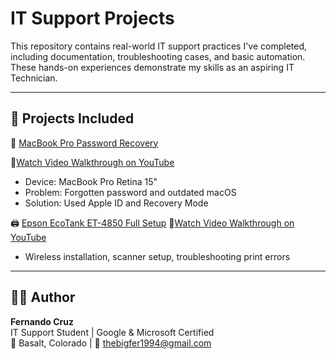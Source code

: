 # IT Support Projects

This repository contains real-world IT support practices I've completed, including documentation, troubleshooting cases, and basic automation.  
These hands-on experiences demonstrate my skills as an aspiring IT Technician.

---

## 📂 Projects Included

🔧 [MacBook Pro Password Recovery](https://github.com/Fernando-Cruz94/it-support-projects/blob/main/MacBook%20Pro%20Recovery%20Password.pdf)

🎥[Watch Video Walkthrough on YouTube](https://youtu.be/L26KKpZlqZk)
- Device: MacBook Pro Retina 15"
- Problem: Forgotten password and outdated macOS
- Solution: Used Apple ID and Recovery Mode

🖨️ [Epson EcoTank ET-4850 Full Setup](https://github.com/Fernando-Cruz94/it-support-projects/blob/main/Epson%20ET-4850%20Setup.pdf)
🎥[Watch Video Walkthrough on YouTube](https://youtu.be/RdSUc0KxS54)
- Wireless installation, scanner setup, troubleshooting print errors
---

## 👨‍💻 Author

**Fernando Cruz**  
IT Support Student | Google & Microsoft Certified  
📍 Basalt, Colorado | 📧 thebigfer1994@gmail.com
